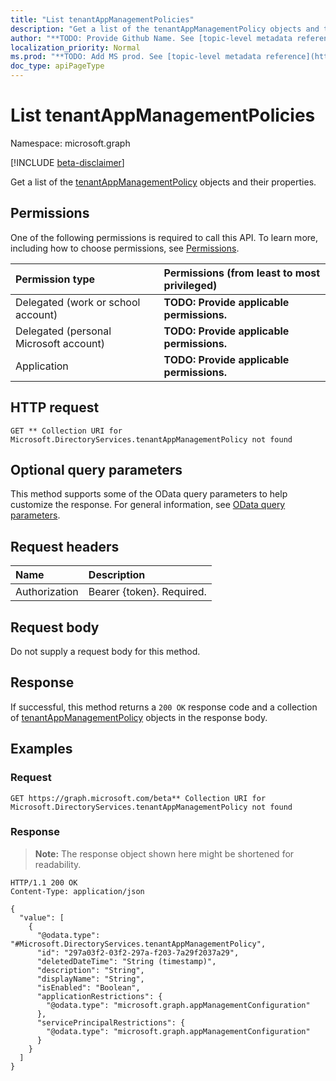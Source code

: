 ```yaml
---
title: "List tenantAppManagementPolicies"
description: "Get a list of the tenantAppManagementPolicy objects and their properties."
author: "**TODO: Provide Github Name. See [topic-level metadata reference](https://msgo.azurewebsites.net/add/document/guidelines/metadata.html#topic-level-metadata)**"
localization_priority: Normal
ms.prod: "**TODO: Add MS prod. See [topic-level metadata reference](https://msgo.azurewebsites.net/add/document/guidelines/metadata.html#topic-level-metadata)**"
doc_type: apiPageType
---
```


# List tenantAppManagementPolicies
Namespace: microsoft.graph

[!INCLUDE [beta-disclaimer](../../includes/beta-disclaimer.md)]

Get a list of the [tenantAppManagementPolicy](../resources/tenantappmanagementpolicy.md) objects and their properties.

## Permissions
One of the following permissions is required to call this API. To learn more, including how to choose permissions, see [Permissions](/graph/permissions-reference).

|Permission type|Permissions (from least to most privileged)|
|:---|:---|
|Delegated (work or school account)|**TODO: Provide applicable permissions.**|
|Delegated (personal Microsoft account)|**TODO: Provide applicable permissions.**|
|Application|**TODO: Provide applicable permissions.**|

## HTTP request

<!-- {
  "blockType": "ignored"
}
-->
``` http
GET ** Collection URI for Microsoft.DirectoryServices.tenantAppManagementPolicy not found
```

## Optional query parameters
This method supports some of the OData query parameters to help customize the response. For general information, see [OData query parameters](/graph/query-parameters).

## Request headers
|Name|Description|
|:---|:---|
|Authorization|Bearer {token}. Required.|

## Request body
Do not supply a request body for this method.

## Response

If successful, this method returns a `200 OK` response code and a collection of [tenantAppManagementPolicy](../resources/tenantappmanagementpolicy.md) objects in the response body.

## Examples

### Request
<!-- {
  "blockType": "request",
  "name": "list_tenantappmanagementpolicy"
}
-->
``` http
GET https://graph.microsoft.com/beta** Collection URI for Microsoft.DirectoryServices.tenantAppManagementPolicy not found
```


### Response
>**Note:** The response object shown here might be shortened for readability.
<!-- {
  "blockType": "response",
  "truncated": true,
  "@odata.type": "Collection(Microsoft.DirectoryServices.tenantAppManagementPolicy)"
}
-->
``` http
HTTP/1.1 200 OK
Content-Type: application/json

{
  "value": [
    {
      "@odata.type": "#Microsoft.DirectoryServices.tenantAppManagementPolicy",
      "id": "297a03f2-03f2-297a-f203-7a29f2037a29",
      "deletedDateTime": "String (timestamp)",
      "description": "String",
      "displayName": "String",
      "isEnabled": "Boolean",
      "applicationRestrictions": {
        "@odata.type": "microsoft.graph.appManagementConfiguration"
      },
      "servicePrincipalRestrictions": {
        "@odata.type": "microsoft.graph.appManagementConfiguration"
      }
    }
  ]
}
```

